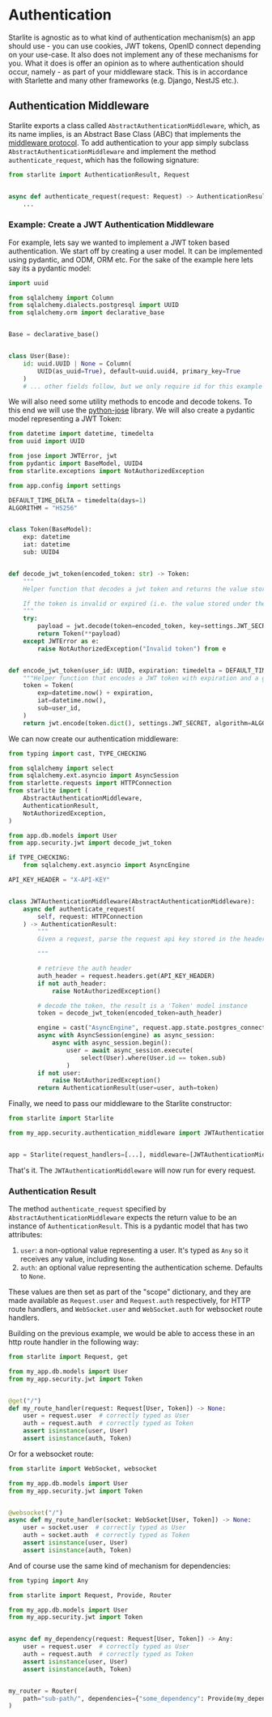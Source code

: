 # Authentication

Starlite is agnostic as to what kind of authentication mechanism(s) an app should use - you can use cookies, JWT tokens,
OpenID connect depending on your use-case. It also does not implement any of these mechanisms for you. What it does is
offer an opinion as to where authentication should occur, namely - as part of your middleware stack. This is in
accordance with Starlette and many other frameworks (e.g. Django, NestJS etc.).

## Authentication Middleware

Starlite exports a class called `AbstractAuthenticationMiddleware`, which, as its name implies, is an Abstract Base
Class (ABC) that implements the [middleware protocol](7-middleware.md#the-middleware-protocol). To add authentication to
your app simply subclass `AbstractAuthenticationMiddleware` and implement the method `authenticate_request`, which has
the following signature:

```python
from starlite import AuthenticationResult, Request


async def authenticate_request(request: Request) -> AuthenticationResult:
    ...
```

### Example: Create a JWT Authentication Middleware

For example, lets say we wanted to implement a JWT token based authentication. We start off by creating a user model. It
can be implemented using pydantic, and ODM, ORM etc. For the sake of the example here lets say its a pydantic model:

```python
import uuid

from sqlalchemy import Column
from sqlalchemy.dialects.postgresql import UUID
from sqlalchemy.orm import declarative_base


Base = declarative_base()


class User(Base):
    id: uuid.UUID | None = Column(
        UUID(as_uuid=True), default=uuid.uuid4, primary_key=True
    )
    # ... other fields follow, but we only require id for this example
```

We will also need some utility methods to encode and decode tokens. To this end we will use
the [python-jose](https://github.com/mpdavis/python-jose) library. We will also create a pydantic model representing a
JWT Token:

```python title="my_app/security/jwt.py"
from datetime import datetime, timedelta
from uuid import UUID

from jose import JWTError, jwt
from pydantic import BaseModel, UUID4
from starlite.exceptions import NotAuthorizedException

from app.config import settings

DEFAULT_TIME_DELTA = timedelta(days=1)
ALGORITHM = "HS256"


class Token(BaseModel):
    exp: datetime
    iat: datetime
    sub: UUID4


def decode_jwt_token(encoded_token: str) -> Token:
    """
    Helper function that decodes a jwt token and returns the value stored under the 'sub' key

    If the token is invalid or expired (i.e. the value stored under the exp key is in the past) an exception is raised
    """
    try:
        payload = jwt.decode(token=encoded_token, key=settings.JWT_SECRET, algorithms=[ALGORITHM])
        return Token(**payload)
    except JWTError as e:
        raise NotAuthorizedException("Invalid token") from e


def encode_jwt_token(user_id: UUID, expiration: timedelta = DEFAULT_TIME_DELTA) -> str:
    """Helper function that encodes a JWT token with expiration and a given user_id"""
    token = Token(
        exp=datetime.now() + expiration,
        iat=datetime.now(),
        sub=user_id,
    )
    return jwt.encode(token.dict(), settings.JWT_SECRET, algorithm=ALGORITHM)
```

We can now create our authentication middleware:

```python
from typing import cast, TYPE_CHECKING

from sqlalchemy import select
from sqlalchemy.ext.asyncio import AsyncSession
from starlette.requests import HTTPConnection
from starlite import (
    AbstractAuthenticationMiddleware,
    AuthenticationResult,
    NotAuthorizedException,
)

from app.db.models import User
from app.security.jwt import decode_jwt_token

if TYPE_CHECKING:
    from sqlalchemy.ext.asyncio import AsyncEngine

API_KEY_HEADER = "X-API-KEY"


class JWTAuthenticationMiddleware(AbstractAuthenticationMiddleware):
    async def authenticate_request(
        self, request: HTTPConnection
    ) -> AuthenticationResult:
        """
        Given a request, parse the request api key stored in the header and retrieve the user correlating to the token from the DB

        """

        # retrieve the auth header
        auth_header = request.headers.get(API_KEY_HEADER)
        if not auth_header:
            raise NotAuthorizedException()

        # decode the token, the result is a 'Token' model instance
        token = decode_jwt_token(encoded_token=auth_header)

        engine = cast("AsyncEngine", request.app.state.postgres_connection)
        async with AsyncSession(engine) as async_session:
            async with async_session.begin():
                user = await async_session.execute(
                    select(User).where(User.id == token.sub)
                )
        if not user:
            raise NotAuthorizedException()
        return AuthenticationResult(user=user, auth=token)
```

Finally, we need to pass our middleware to the Starlite constructor:

```python title="my_app/main.py"
from starlite import Starlite

from my_app.security.authentication_middleware import JWTAuthenticationMiddleware


app = Starlite(request_handlers=[...], middleware=[JWTAuthenticationMiddleware])
```

That's it. The `JWTAuthenticationMiddleware` will now run for every request.

### Authentication Result

The method `authenticate_request` specified by `AbstractAuthenticationMiddleware` expects the return value to be an
instance of `AuthenticationResult`. This is a pydantic model that has two attributes:

1. `user`: a non-optional value representing a user. It's typed as `Any` so it receives any value, including `None`.
2. `auth`: an optional value representing the authentication scheme. Defaults to `None`.

These values are then set as part of the "scope" dictionary, and they are made available as `Request.user`
and `Request.auth` respectively, for HTTP route handlers, and `WebSocket.user` and `WebSocket.auth` for websocket route handlers.

Building on the previous example, we would be able to access these in an http route handler in the following way:

```python
from starlite import Request, get

from my_app.db.models import User
from my_app.security.jwt import Token


@get("/")
def my_route_handler(request: Request[User, Token]) -> None:
    user = request.user  # correctly typed as User
    auth = request.auth  # correctly typed as Token
    assert isinstance(user, User)
    assert isinstance(auth, Token)
```

Or for a websocket route:

```python
from starlite import WebSocket, websocket

from my_app.db.models import User
from my_app.security.jwt import Token


@websocket("/")
async def my_route_handler(socket: WebSocket[User, Token]) -> None:
    user = socket.user  # correctly typed as User
    auth = socket.auth  # correctly typed as Token
    assert isinstance(user, User)
    assert isinstance(auth, Token)
```

And of course use the same kind of mechanism for dependencies:

```python
from typing import Any

from starlite import Request, Provide, Router

from my_app.db.models import User
from my_app.security.jwt import Token


async def my_dependency(request: Request[User, Token]) -> Any:
    user = request.user  # correctly typed as User
    auth = request.auth  # correctly typed as Token
    assert isinstance(user, User)
    assert isinstance(auth, Token)


my_router = Router(
    path="sub-path/", dependencies={"some_dependency": Provide(my_dependency)}
)
```
